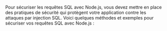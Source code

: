 
Pour sécuriser les requêtes SQL avec Node.js, vous devez mettre en place des pratiques de sécurité qui protègent votre application contre les attaques par injection SQL. Voici quelques méthodes et exemples pour sécuriser vos requêtes SQL avec Node.js :